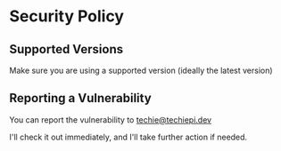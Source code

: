 # Security Policy

## Supported Versions

Make sure you are using a supported version (ideally the latest version)

## Reporting a Vulnerability

You can report the vulnerability to [techie@techiepi.dev](mailto:techie@techiepi.dev)

I'll check it out immediately, and I'll take further action if needed.
